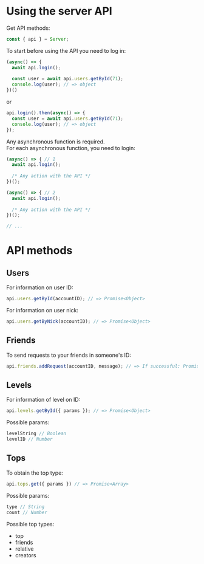 # Using the server API
Get API methods:
```js
const { api } = Server;
```
To start before using the API you need to log in:
```js
(async() => {
  await api.login();
  
  const user = await api.users.getById(71);
  console.log(user); // => object
})()
```
or
```js
api.login().then(async() => {
  const user = await api.users.getById(71);
  console.log(user); // => object
});
```
Any asynchronous function is required.</br>
For each asynchronous function, you need to login:
```js
(async() => { // 1
  await api.login();
  
  /* Any action with the API */
})();

(async() => { // 2
  await api.login();
  
  /* Any action with the API */
})();

// ...
```
# API methods
## Users
For information on user ID:
```js
api.users.getById(accountID); // => Promise<Object>
```

For information on user nick:
```js
api.users.getByNick(accountID); // => Promise<Object>
```
## Friends
To send requests to your friends in someone's ID:
```js
api.friends.addRequest(accountID, message); // => If successful: Promise<Boolean>
```
## Levels
For information of level on ID:
```js
api.levels.getById({ params }); // => Promise<Object>
```
Possible params:
```js
levelString // Boolean
levelID // Number
```
## Tops
To obtain the top type:
```js
api.tops.get({ params }) // => Promise<Array>
```
Possible params:
```js
type // String
count // Number
```
Possible top types:
* top
* friends
* relative
* creators
